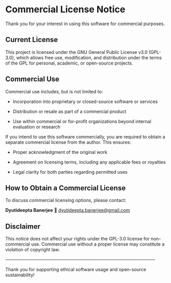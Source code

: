 # Commercial License Notice
Thank you for your interest in using this software for commercial purposes.

## Current License
This project is licensed under the GNU General Public License v3.0 (GPL-3.0), which allows free use, modification, and distribution under the terms of the GPL for personal, academic, or open-source projects.

## Commercial Use
Commercial use includes, but is not limited to:

- Incorporation into proprietary or closed-source software or services

- Distribution or resale as part of a commercial product

- Use within commercial or for-profit organizations beyond internal evaluation or research

If you intend to use this software commercially, you are required to obtain a separate commercial license from the author. This ensures:

- Proper acknowledgment of the original work

- Agreement on licensing terms, including any applicable fees or royalties

- Legal clarity for both parties regarding permitted uses

## How to Obtain a Commercial License
To discuss commercial licensing options, please contact:

**Dyutideepta Banerjee**
📧 dyutideepta.banerjee@gmail.com

## Disclaimer
This notice does not affect your rights under the GPL-3.0 license for non-commercial use. Commercial use without a proper license may constitute a violation of copyright law.

───────────────────────────────────────────────

Thank you for supporting ethical software usage and open-source sustainability!
